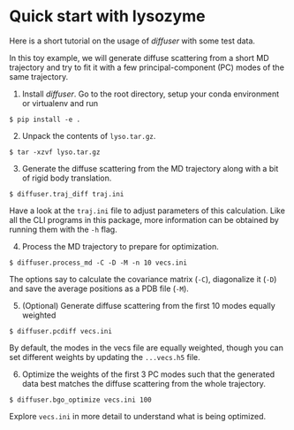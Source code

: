 # Quick start with lysozyme

Here is a short tutorial on the usage of _diffuser_ with some test data. 

In this toy example, we will generate diffuse scattering from a short MD trajectory and try to fit it with a few principal-component (PC) modes of the same trajectory.

1. Install _diffuser_. Go to the root directory, setup your conda environment or virtualenv and run
```
$ pip install -e .
```

2. Unpack the contents of `lyso.tar.gz`.
```
$ tar -xzvf lyso.tar.gz
```

3. Generate the diffuse scattering from the MD trajectory along with a bit of rigid body translation.
```
$ diffuser.traj_diff traj.ini
```
Have a look at the `traj.ini` file to adjust parameters of this calculation. Like all the CLI programs in this package, more information can be obtained by running them with the `-h` flag.

4. Process the MD trajectory to prepare for optimization.
```
$ diffuser.process_md -C -D -M -n 10 vecs.ini
```
The options say to calculate the covariance matrix (`-C`), diagonalize it (`-D`) and save the average positions as a PDB file (`-M`).

5. (Optional) Generate diffuse scattering from the first 10 modes equally weighted
```
$ diffuser.pcdiff vecs.ini
```
By default, the modes in the vecs file are equally weighted, though you can set different weights by updating the `...vecs.h5` file.

6. Optimize the weights of the first 3 PC modes such that the generated data best matches the diffuse scattering from the whole trajectory.
```
$ diffuser.bgo_optimize vecs.ini 100
```
Explore `vecs.ini` in more detail to understand what is being optimized.
